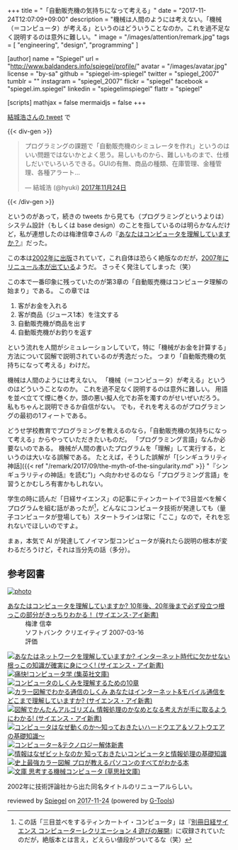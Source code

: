 +++
title = "「自動販売機の気持ちになって考える」"
date =  "2017-11-24T12:07:09+09:00"
description = "機械は人間のようには考えない。「機械（＝コンピュータ）が考える」というのはどういうことなのか。これを過不足なく説明するのは意外に難しい。"
image = "/images/attention/remark.jpg"
tags        = [ "engineering", "design", "programming" ]

[author]
  name      = "Spiegel"
  url       = "http://www.baldanders.info/spiegel/profile/"
  avatar    = "/images/avatar.jpg"
  license   = "by-sa"
  github    = "spiegel-im-spiegel"
  twitter   = "spiegel_2007"
  tumblr    = ""
  instagram = "spiegel_2007"
  flickr    = "spiegel"
  facebook  = "spiegel.im.spiegel"
  linkedin  = "spiegelimspiegel"
  flattr    = "spiegel"

[scripts]
  mathjax = false
  mermaidjs = false
+++

[結城浩さんの tweet](https://twitter.com/hyuki/status/933850105614032897) で

{{< div-gen >}}
<blockquote class="twitter-tweet" data-lang="ja"><p lang="ja" dir="ltr">プログラミングの課題で「自動販売機のシミュレータを作れ」というのはいい問題ではないかとよく思う。易しいものから、難しいものまで、仕様しだいでいろいろできる。GUIの有無、商品の種類、在庫管理、金種管理、各種アラート…</p>&mdash; 結城浩 (@hyuki) <a href="https://twitter.com/hyuki/status/933850105614032897?ref_src=twsrc%5Etfw">2017年11月24日</a></blockquote>
{{< /div-gen >}}

というのがあって，続きの tweets から見ても（プログラミングというよりは）システム設計（もしくは base design）のことを指しているのは明らかなんだけど，私が連想したのは梅津信幸さんの『[あなたはコンピュータを理解していますか？](http://www.amazon.co.jp/exec/obidos/ASIN/4774116009/baldandersinf-22/)』だった。

この本は[2002年に出版](http://www.baldanders.info/spiegel/log/nikki-s/200211.html#1706)されていて，これ自体は恐らく絶版なのだが，[2007年にリニュール本が出ている](http://www.amazon.co.jp/exec/obidos/ASIN/4797339497/baldandersinf-22/)ようだ。
さっそく発注してしまった（笑）

この本で一番印象に残っていたのが第3章の「自動販売機はコンピュータ理解の始まり」である。
この章では

1. 客がお金を入れる
1. 客が商品（ジュース1本）を注文する
1. 自動販売機が商品を出す
1. 自動販売機がお釣りを返す

という流れを人間がシミュレーションしていて，特に「機械がお金を計算する」方法について図解で説明されているのが秀逸だった。
つまり「自動販売機の気持ちになって考える」わけだ。

機械は人間のようには考えない。
「機械（＝コンピュータ）が考える」というのはどういうことなのか。
これを過不足なく説明するのは意外に難しい。
用語を並べ立てて煙に巻くか，頭の悪い擬人化でお茶を濁すのがせいぜいだろう。
私もちゃんと説明できるか自信がない。
でも，それを考えるのがプログラミングの最初の1フィートである。

どうせ学校教育でプログラミングを教えるのなら，「自動販売機の気持ちになって考える」からやっていただきたいものだ。
「プログラミング言語」なんか必要ないのである。
機械が人間の書いたプログラムを「理解」して実行する，というのは大いなる誤解である。
たとえば，そうした誤解が「[シンギュラリティ神話]({{< ref "/remark/2017/09/the-myth-of-the-singularity.md" >}} "『シンギュラリティの神話』を読む")」へ向かわせるのなら「プログラミング言語」を習うとかむしろ有害かもしれない。

学生の時に読んだ「日経サイエンス」の記事にティンカートイで3目並べを解くプログラムを組む話があったが[^ttc1]，どんなにコンピュータ技術が発達しても（量子コンピュータが登場しても）スタートラインは常に「ここ」なので，それを忘れないでほしいのですよ。

[^ttc1]: この話「三目並べをするティンカートイ・コンピュータ」は『[別冊日経サイエンス コンピューターレクリエーション 4 遊びの展開](http://www.amazon.co.jp/exec/obidos/ASIN/4532511135/baldandersinf-22/)』に収録されていたのだが，絶版本とは言え，どえらい値段がついてるな（笑）

まぁ，本気で AI が発達してノイマン型コンピュータが廃れたら説明の根本が変わるだろうけど，それは当分先の話（多分）。

## 参考図書

<div class="hreview" ><a class="item url" href="http://www.amazon.co.jp/exec/obidos/ASIN/4797339497/baldandersinf-22/"><img src="https://images-fe.ssl-images-amazon.com/images/I/51W3fP3Q%2BtL._SL160_.jpg" alt="photo" class="photo"  /></a><dl ><dt class="fn"><a class="item url" href="http://www.amazon.co.jp/exec/obidos/ASIN/4797339497/baldandersinf-22/">あなたはコンピュータを理解していますか? 10年後、20年後まで必ず役立つ根っこの部分がきっちりわかる！ (サイエンス･アイ新書)</a></dt><dd>梅津 信幸 </dd><dd>ソフトバンク クリエイティブ 2007-03-16</dd><dd>評価<abbr class="rating" title="4"><img src="http://g-images.amazon.com/images/G/01/detail/stars-4-0.gif" alt="" /></abbr> </dd></dl><p class="similar"><a href="http://www.amazon.co.jp/exec/obidos/ASIN/4797354690/baldandersinf-22/" target="_top"><img src="http://images.amazon.com/images/P/4797354690.09._SCTHUMBZZZ_.jpg"  alt="あなたはネットワークを理解していますか? インターネット時代に欠かせない根っこの知識が確実に身につく! (サイエンス・アイ新書)"  /></a> <a href="http://www.amazon.co.jp/exec/obidos/ASIN/4087474283/baldandersinf-22/" target="_top"><img src="http://images.amazon.com/images/P/4087474283.09._SCTHUMBZZZ_.jpg"  alt="痛快!コンピュータ学 (集英社文庫)"  /></a> <a href="http://www.amazon.co.jp/exec/obidos/ASIN/4774124222/baldandersinf-22/" target="_top"><img src="http://images.amazon.com/images/P/4774124222.09._SCTHUMBZZZ_.jpg"  alt="コンピュータのしくみを理解するための10章"  /></a> <a href="http://www.amazon.co.jp/exec/obidos/ASIN/4797348747/baldandersinf-22/" target="_top"><img src="http://images.amazon.com/images/P/4797348747.09._SCTHUMBZZZ_.jpg"  alt="カラー図解でわかる通信のしくみ あなたはインターネット&モバイル通信をどこまで理解していますか? (サイエンス・アイ新書)"  /></a> <a href="http://www.amazon.co.jp/exec/obidos/ASIN/4797370939/baldandersinf-22/" target="_top"><img src="http://images.amazon.com/images/P/4797370939.09._SCTHUMBZZZ_.jpg"  alt="図解でかんたんアルゴリズム 情報処理のかなめとなる考え方が手に取るようにわかる! (サイエンス・アイ新書)"  /></a> <a href="http://www.amazon.co.jp/exec/obidos/ASIN/4822281655/baldandersinf-22/" target="_top"><img src="http://images.amazon.com/images/P/4822281655.09._SCTHUMBZZZ_.jpg"  alt="コンピュータはなぜ動くのか～知っておきたいハードウエア＆ソフトウエアの基礎知識～"  /></a> <a href="http://www.amazon.co.jp/exec/obidos/ASIN/4797384298/baldandersinf-22/" target="_top"><img src="http://images.amazon.com/images/P/4797384298.09._SCTHUMBZZZ_.jpg"  alt="コンピューター&テクノロジー解体新書"  /></a> <a href="http://www.amazon.co.jp/exec/obidos/ASIN/4822282708/baldandersinf-22/" target="_top"><img src="http://images.amazon.com/images/P/4822282708.09._SCTHUMBZZZ_.jpg"  alt="情報はなぜビットなのか 知っておきたいコンピュータと情報処理の基礎知識"  /></a> <a href="http://www.amazon.co.jp/exec/obidos/ASIN/4816352481/baldandersinf-22/" target="_top"><img src="http://images.amazon.com/images/P/4816352481.09._SCTHUMBZZZ_.jpg"  alt="史上最強カラー図解 プロが教えるパソコンのすべてがわかる本"  /></a> <a href="http://www.amazon.co.jp/exec/obidos/ASIN/4794220588/baldandersinf-22/" target="_top"><img src="http://images.amazon.com/images/P/4794220588.09._SCTHUMBZZZ_.jpg"  alt="文庫 思考する機械コンピュータ (草思社文庫)"  /></a> </p>
<p class="description">2002年に技術評論社から出た同名タイトルのリニューアルらしい。</p>
<p class="gtools" >reviewed by <a href='#maker' class='reviewer'>Spiegel</a> on <abbr class="dtreviewed" title="2017-11-24">2017-11-24</abbr> (powered by <a href="http://www.goodpic.com/mt/aws/index.html" >G-Tools</a>)</p>
</div>
